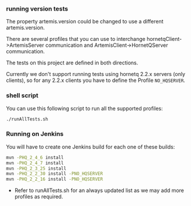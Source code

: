 ### running version tests

The property artemis.version could be changed to use a different artemis.version.


There are several profiles that you can use to interchange hornetqClient->ArtemisServer communication and ArtemisClient->HornetQServer communication.


The tests on this project are defined in both directions.



Currently we don't support running tests using hornetq 2.2.x servers (only clients), so for any 2.2.x clients you have to define the Profile ```NO_HQSERVER```.


### shell script


You can use this following script to run all the supported profiles:

```sh
./runAllTests.sh
```


### Running on Jenkins

You will have to create one Jenkins build for each one of these builds:

```sh
mvn -PHQ_2_4_6 install
mvn -PHQ_2_4_7 install
mvn -PHQ_2_3_25 install
mvn -PHQ_2_2_30 install -PNO_HQSERVER
mvn -PHQ_2_2_16 install -PNO_HQSERVER
```


* Refer to runAllTests.sh for an always updated list as we may add more profiles as required.

